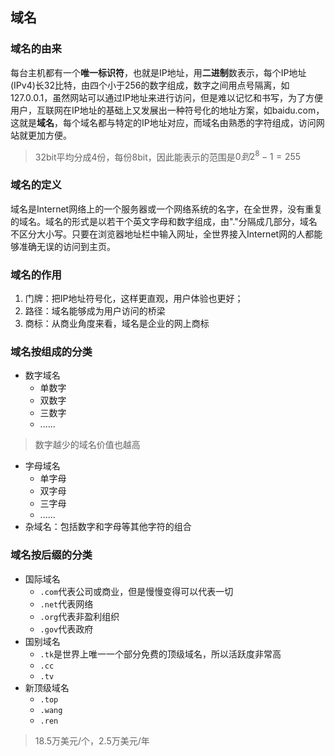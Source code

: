 ## 域名

### 域名的由来

每台主机都有一个**唯一标识符**，也就是IP地址，用**二进制**数表示，每个IP地址(IPv4)长32比特，由四个小于256的数字组成，数字之间用点号隔离，如127.0.0.1，虽然网站可以通过IP地址来进行访问，但是难以记忆和书写，为了方便用户，互联网在IP地址的基础上又发展出一种符号化的地址方案，如baidu.com，这就是**域名**，每个域名都与特定的IP地址对应，而域名由熟悉的字符组成，访问网站就更加方便。

> 32bit平均分成4份，每份8bit，因此能表示的范围是$0到2^8-1=255$



### 域名的定义

域名是Internet网络上的一个服务器或一个网络系统的名字，在全世界，没有重复的域名。域名的形式是以若干个英文字母和数字组成，由"."分隔成几部分，域名不区分大小写。只要在浏览器地址栏中输入网址，全世界接入Internet网的人都能够准确无误的访问到主页。



### 域名的作用

1. 门牌：把IP地址符号化，这样更直观，用户体验也更好；
2. 路径：域名能够成为用户访问的桥梁
3. 商标：从商业角度来看，域名是企业的网上商标



### 域名按组成的分类

- 数字域名
  - 单数字
  - 双数字
  - 三数字
  - ......

> 数字越少的域名价值也越高

- 字母域名
  - 单字母
  - 双字母
  - 三字母
  - ......
- 杂域名：包括数字和字母等其他字符的组合



### 域名按后缀的分类

- 国际域名
  - `.com`代表公司或商业，但是慢慢变得可以代表一切
  - `.net`代表网络
  - `.org`代表非盈利组织
  - `.gov`代表政府
- 国别域名 
  - `.tk`是世界上唯一一个部分免费的顶级域名，所以活跃度非常高
  - `.cc`
  - `.tv`
- 新顶级域名
  - `.top`
  - `.wang`
  - `.ren`

> 18.5万美元/个，2.5万美元/年
